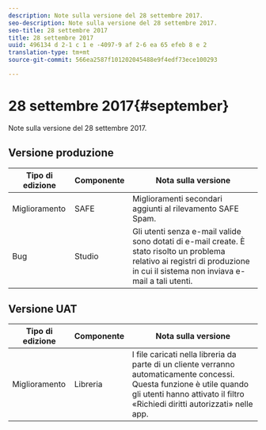 ```yaml
---
description: Note sulla versione del 28 settembre 2017.
seo-description: Note sulla versione del 28 settembre 2017.
seo-title: 28 settembre 2017
title: 28 settembre 2017
uuid: 496134 d 2-1 c 1 e -4097-9 af 2-6 ea 65 efeb 8 e 2
translation-type: tm+mt
source-git-commit: 566ea2587f101202045488e9f4edf73ece100293

---
```



# 28 settembre 2017{#september}

Note sulla versione del 28 settembre 2017.

## Versione produzione

| **Tipo di edizione** | **Componente** | **Nota sulla versione** |
|---|---|---|
| Miglioramento | SAFE | Miglioramenti secondari aggiunti al rilevamento SAFE Spam. |
| Bug | Studio | Gli utenti senza e-mail valide sono dotati di e-mail create. È stato risolto un problema relativo ai registri di produzione in cui il sistema non inviava e-mail a tali utenti. |

## Versione UAT

| **Tipo di edizione** | **Componente** | **Nota sulla versione** |
|---|---|---|
| Miglioramento | Libreria | I file caricati nella libreria da parte di un cliente verranno automaticamente concessi. Questa funzione è utile quando gli utenti hanno attivato il filtro «Richiedi diritti autorizzati» nelle app. |

